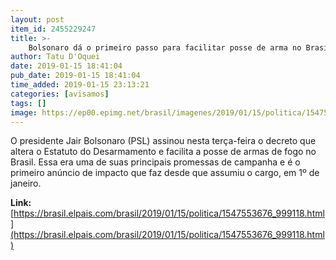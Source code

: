 ```yaml
---
layout: post
item_id: 2455229247
title: >-
    Bolsonaro dá o primeiro passo para facilitar posse de arma no Brasil
author: Tatu D'Oquei
date: 2019-01-15 18:41:04
pub_date: 2019-01-15 18:41:04
time_added: 2019-01-15 23:13:21
categories: [avisamos]
tags: []
image: https://ep00.epimg.net/brasil/imagenes/2019/01/15/politica/1547553676_999118_1547554796_rrss_normal.jpg
---
```


O presidente Jair Bolsonaro (PSL) assinou nesta terça-feira o decreto que altera o Estatuto do Desarmamento e facilita a posse de armas de fogo no Brasil. Essa era uma de suas principais promessas de campanha e é o primeiro anúncio de impacto que faz desde que assumiu o cargo, em 1º de janeiro.

**Link:** [https://brasil.elpais.com/brasil/2019/01/15/politica/1547553676_999118.html](https://brasil.elpais.com/brasil/2019/01/15/politica/1547553676_999118.html)

